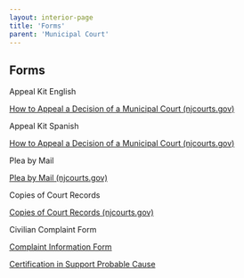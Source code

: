 ```yaml
---
layout: interior-page
title: 'Forms'
parent: 'Municipal Court'
---
```


## Forms

Appeal Kit English

[How to Appeal a Decision of a Municipal Court (njcourts.gov)](https://storage.googleapis.com/static.rutherford-nj.com/municipal-court/10559_muni_appeal_kit.pdf)

 
Appeal Kit Spanish

[How to Appeal a Decision of a Municipal Court (njcourts.gov)](https://storage.googleapis.com/static.rutherford-nj.com/municipal-court/10559_muni_appeal_kit_spn.pdf)


Plea by Mail

[Plea by Mail (njcourts.gov)](https://storage.googleapis.com/static.rutherford-nj.com/municipal-court/10715_plea_mail.pdf)
 

Copies of Court Records

[Copies of Court Records (njcourts.gov)](https://njcourts.gov/courts/superior/copiesrecords.html?lang=eng)

Civilian Complaint Form

[Complaint Information Form](https://storage.googleapis.com/static.rutherford-nj.com/municipal-court/ComplaintInformationForm.pdf)

[Certification in Support Probable Cause](https://storage.googleapis.com/static.rutherford-nj.com/municipal-court/CertificationInSupportProbableCause.pdf)
